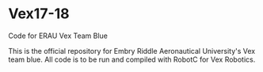 # Vex17-18
Code for ERAU Vex Team Blue

This is the official repository for Embry Riddle Aeronautical University's Vex team blue. All code is to be run and compiled with RobotC for Vex Robotics.
